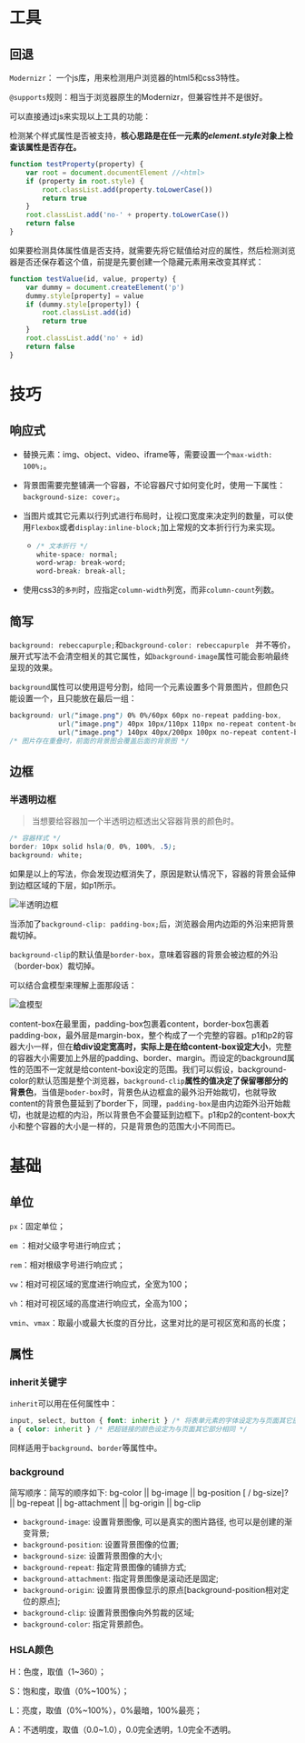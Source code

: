 # 工具

## 回退

`Modernizr`： 一个js库，用来检测用户浏览器的html5和css3特性。

`@supports`规则：相当于浏览器原生的Modernizr，但兼容性并不是很好。

可以直接通过js来实现以上工具的功能：

检测某个样式属性是否被支持，**核心思路是在任一元素的*element.style*对象上检查该属性是否存在。**

```javascript
function testProperty(property) {
    var root = document.documentElement //<html>
    if (property in root.style) {
        root.classList.add(property.toLowerCase())
        return true
    }
    root.classList.add('no-' + property.toLowerCase())
    return false
}
```

如果要检测具体属性值是否支持，就需要先将它赋值给对应的属性，然后检测浏览器是否还保存着这个值，前提是先要创建一个隐藏元素用来改变其样式：

```javascript
function testValue(id, value, property) {
    var dummy = document.createElement('p')
    dummy.style[property] = value
    if (dummy.style[property]) {
        root.classList.add(id)
        return true
    }
    root.classList.add('no' + id)
    return false
}
```

# 技巧

## 响应式

- 替换元素：img、object、video、iframe等，需要设置一个`max-width: 100%;`。

- 背景图需要完整铺满一个容器，不论容器尺寸如何变化时，使用一下属性：`background-size: cover;`。

- 当图片或其它元素以行列式进行布局时，让视口宽度来决定列的数量，可以使用`Flexbox`或者`display:inline-block;`加上常规的文本折行行为来实现。

  - ```css
    /* 文本折行 */
    white-space: normal;
    word-wrap: break-word;
    word-break: break-all;
    ```

- 使用css3的`多列`时，应指定`column-width`列宽，而非`column-count`列数。

## 简写

`background: rebeccapurple;`和`background-color: rebeccapurple ` 并不等价，展开式写法不会清空相关的其它属性，如`background-image`属性可能会影响最终呈现的效果。

`background`属性可以使用逗号分割，给同一个元素设置多个背景图片，但颜色只能设置一个，且只能放在最后一组：

```css
background: url("image.png") 0% 0%/60px 60px no-repeat padding-box,
            url("image.png") 40px 10px/110px 110px no-repeat content-box,
            url("image.png") 140px 40px/200px 100px no-repeat content-box #58a;
/* 图片存在重叠时，前面的背景图会覆盖后面的背景图 */
```

## 边框

### 半透明边框

> 当想要给容器加一个半透明边框透出父容器背景的颜色时。

```css
/* 容器样式 */
border: 10px solid hsla(0, 0%, 100%, .5);
background: white;
```

如果是以上的写法，你会发现边框消失了，原因是默认情况下，容器的背景会延伸到边框区域的下层，如p1所示。

![半透明边框](D:\MD_note\learingNote\img\transparent-border.png)

当添加了`background-clip: padding-box;`后，浏览器会用内边距的外沿来把背景裁切掉。

`background-clip`的默认值是`border-box`，意味着容器的背景会被边框的外沿（border-box）裁切掉。

可以结合盒模型来理解上面那段话：

![盒模型](D:\MD_note\learingNote\img\盒模型.png)

content-box在最里面，padding-box包裹着content，border-box包裹着padding-box，最外层是margin-box，整个构成了一个完整的容器。p1和p2的容器大小一样，但在**给div设定宽高时，实际上是在给content-box设定大小**，完整的容器大小需要加上外层的padding、border、margin。而设定的background属性的范围不一定就是给content-box设定的范围。我们可以假设，background-color的默认范围是整个浏览器，`background-clip`**属性的值决定了保留哪部分的背景色**，当值是`boder-box`时，背景色从边框盒的最外沿开始裁切，也就导致content的背景色蔓延到了border下，同理，`padding-box`是由内边距外沿开始裁切，也就是边框的内沿，所以背景色不会蔓延到边框下。p1和p2的content-box大小和整个容器的大小是一样的，只是背景色的范围大小不同而已。

# 基础

## 单位

`px`：固定单位；

`em` ：相对父级字号进行响应式；

`rem`：相对根级字号进行响应式；

`vw`：相对可视区域的宽度进行响应式，全宽为100；

`vh`：相对可视区域的高度进行响应式，全高为100；

`vmin`、`vmax`：取最小或最大长度的百分比，这里对比的是可视区宽和高的长度；



## 属性

### inherit关键字

`inherit`可以用在任何属性中：

```css
input, select, button { font: inherit } /* 将表单元素的字体设定为与页面其它部分相同 */
a { color: inherit } /* 把超链接的颜色设定为与页面其它部分相同 */
```

同样适用于`background`、`border`等属性中。

### background

简写顺序：简写的顺序如下: bg-color || bg-image || bg-position [ / bg-size]? || bg-repeat || bg-attachment || bg-origin || bg-clip

- `background-image`: 设置背景图像, 可以是真实的图片路径, 也可以是创建的渐变背景;
- `background-position`: 设置背景图像的位置;
-  `background-size`: 设置背景图像的大小;
-  `background-repeat`: 指定背景图像的铺排方式;
-  `background-attachment`: 指定背景图像是滚动还是固定;
-  `background-origin`: 设置背景图像显示的原点[background-position相对定位的原点];
-  `background-clip`: 设置背景图像向外剪裁的区域;
-  `background-color`: 指定背景颜色。

 ### HSLA颜色

H：色度，取值（1~360）；

S：饱和度，取值（0%~100%）；

L：亮度，取值（0%~100%），0%最暗，100%最亮；

A：不透明度，取值（0.0~1.0），0.0完全透明，1.0完全不透明。

